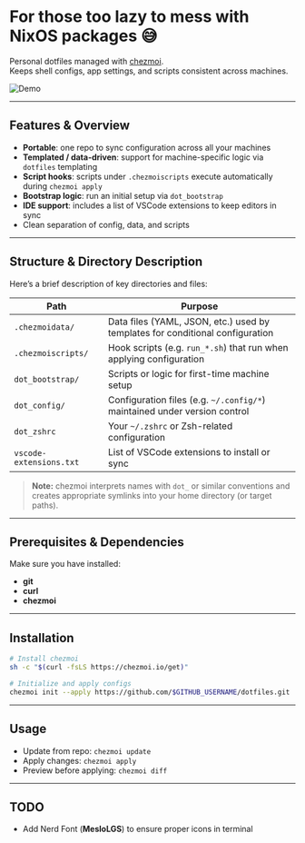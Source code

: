 # For those too lazy to mess with NixOS packages 😅

Personal dotfiles managed with [chezmoi](https://chezmoi.io/).  
Keeps shell configs, app settings, and scripts consistent across machines.

![Demo](assets/demo.gif)

---

## Features & Overview

- **Portable**: one repo to sync configuration across all your machines  
- **Templated / data-driven**: support for machine-specific logic via `dotfiles` templating  
- **Script hooks**: scripts under `.chezmoiscripts` execute automatically during `chezmoi apply`  
- **Bootstrap logic**: run an initial setup via `dot_bootstrap`  
- **IDE support**: includes a list of VSCode extensions to keep editors in sync  
- Clean separation of config, data, and scripts  

---

## Structure & Directory Description

Here’s a brief description of key directories and files:

| Path | Purpose |
|---|---|
| `.chezmoidata/` | Data files (YAML, JSON, etc.) used by templates for conditional configuration |
| `.chezmoiscripts/` | Hook scripts (e.g. `run_*.sh`) that run when applying configuration |
| `dot_bootstrap/` | Scripts or logic for first-time machine setup |
| `dot_config/` | Configuration files (e.g. `~/.config/*`) maintained under version control |
| `dot_zshrc` | Your `~/.zshrc` or Zsh-related configuration |
| `vscode-extensions.txt` | List of VSCode extensions to install or sync |

> **Note:** chezmoi interprets names with `dot_` or similar conventions and creates appropriate symlinks into your home directory (or target paths).

---

## Prerequisites & Dependencies

Make sure you have installed:

- **git**
- **curl**
- **chezmoi**

---

## Installation

```bash
# Install chezmoi
sh -c "$(curl -fsLS https://chezmoi.io/get)"

# Initialize and apply configs
chezmoi init --apply https://github.com/$GITHUB_USERNAME/dotfiles.git
```

---

## Usage

- Update from repo: `chezmoi update`
- Apply changes: `chezmoi apply`
- Preview before applying: `chezmoi diff`

---

## TODO

- Add Nerd Font (**MesloLGS**) to ensure proper icons in terminal
